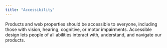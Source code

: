 ```yaml
---
title: "Accessibility"
---
```


Products and web properties should be accessible to everyone, including those with vision, hearing, cognitive, or motor impairments. Accessible design lets people of all abilities interact with, understand, and navigate our products.
